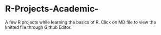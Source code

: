 # R-Projects-Academic-
A few R projects while learning the basics of R. Click on MD file to view the knitted file through Github Editor.
